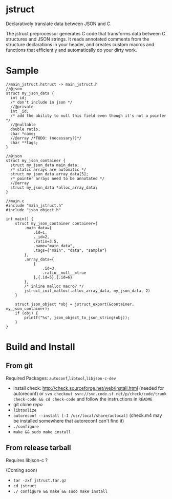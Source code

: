 # jstruct

Declaratively translate data between JSON and C.

The jstruct preprocessor generates C code that transforms data between C structures and JSON strings.
It reads annotated comments from the structure declarations in your header,
and creates custom macros and functions that efficiently and automatically do your dirty work.

# Sample

```
//main_jstruct.hstruct -> main_jstruct.h
//@json
struct my_json_data {
  int id;
  /* don't include in json */
  //@private
  int _id;
  /* add the ability to null this field even though it's not a pointer */
  //@nullable
  double ratio;
  char *name;
  //@array /*TODO: (necessary?)*/
  char **tags;
}

//@json
struct my_json_container {
  struct my_json_data main_data;
  /* static arrays are automatic */
  struct my_json_data array_data[5];
  /* pointer arrays need to be annotated */
  //@array
  struct my_json_data *alloc_array_data;
}

//main.c
#include "main_jstruct.h"
#include "json_object.h"

int main() {
    struct my_json_container container={
        .main_data={
            .id=1,
            ._id=2,
            .ratio=3.5,
            .name="main_data",
            .tags={"main", "data", "sample"}
        },
        .array_data={
            {
                .id=3,
                .ratio__null__=true
            },{.id=5},{.id=6}
        },
        /* inline malloc macro? */
        jstruct_init_malloc(.alloc_array_data, my_json_data, 2)
    }

    struct json_object *obj = jstruct_export(&container, my_json_container);
    if (obj) {
        printf("%s", json_object_to_json_string(obj));
    }
}
```

# Build and Install

## From git

 Required Packages: `autoconf`,`libtool`,`libjson-c-dev`

 * install check: http://check.sourceforge.net/web/install.html (needed for autoreconf) or `svn checkout svn://svn.code.sf.net/p/check/code/trunk check-code && cd check-code` and follow the instructions in `README`
 * git clone *repo*
 * `libtoolize`
 * `autoreconf --install [-I /usr/local/share/aclocal]` (check.m4 may be installed somewhere that autoreconf can't find it)
 * `./configure`
 * `make && sudo make install`

## From release tarball

Requires libjson-c ?

(Coming soon)

 * `tar -zxf jstruct.tar.gz`
 * `cd jstruct`
 * `./ configure && make && sudo make install`

